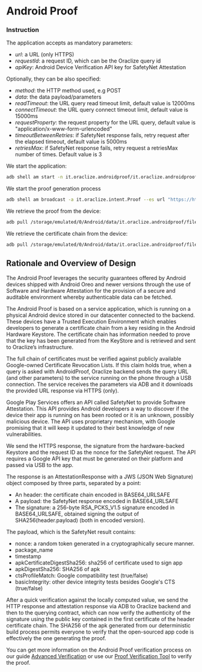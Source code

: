 # Android Proof

### Instruction

The application accepts as mandatory parameters:
* *url*: a URL (only HTTPS)
* *requestId*: a request ID, which can be the Oraclize query id
* *apiKey*: Android Device Verification API key for SafetyNet Attestation

Optionally, they can be also specified:
* *method*: the HTTP method used, e.g POST
* *data*: the data payload/parameters
* *readTimeout*: the URL query read timeout limit, default value is 12000ms
* *connectTimeout*: the URL query connect timeout limit, default value is 15000ms
* *requestProperty*: the request property for the URL query, default value is "application/x-www-form-urlencoded"
* *timeoutBetweenRetries*: if SafetyNet response fails, retry request after the elapsed timeout, default value is 5000ms
* *retriesMax*: if SafetyNet response fails, retry request a retriesMax number of times. Default value is 3


We start the application:

```bash
adb shell am start -n it.oraclize.androidproof/it.oraclize.androidproof.AndroidProofLauncher
```

We start the proof generation process

```bash
adb shell am broadcast -a it.oraclize.intent.Proof --es url "https://httpbin.org/get" --es requestID  $(date +%s) --es method "GET" --es requestProperty "application/json" --es data '\{"\"jsonrpc"\":"\"2.0"\"\,"\"method"\":"\"generateIntegers"\"\,"\"params"\":1}' --es readTimeout "1000" --es connectTimeout "1000" --es timeoutBetweenRetries "1000" --es retriesMax "5" --es apiKey "$requestID"
```

We retrieve the proof from the device:
```bash
adb pull /storage/emulated/0/Android/data/it.oraclize.androidproof/files/Documents/AndroidProof_$requestID.proof
```

We retrieve the certificate chain from the device:

```bash
adb pull /storage/emulated/0/Android/data/it.oraclize.androidproof/files/Documents/AndroidProof.chain
```


## Rationale and Overview of Design

The Android Proof leverages the security guarantees offered by Android devices shipped with 
Android Oreo and newer versions through the use of Software and Hardware Attestation for the 
provision of a secure and auditable environment whereby authenticable data can be fetched.

The Android Proof is based on a service application, which is running on a physical Android device 
stored in our datacenter connected to the backend. 
These devices have a Trusted Execution Environment which enables developers to generate a certificate 
chain from a key residing in the Android Hardware Keystore. The certificate chain has information 
needed to prove that the key has been generated from the KeyStore and is retrieved and sent to Oraclize’s infrastructure. 

The full chain of certificates must be verified against publicly available Google-owned Certificate Revocation Lists.
If this claim holds true, when a query is asked with AndroidProof, Oraclize backend sends the query URL 
(and other parameters) to the service running on the phone through a USB connection. The service 
receives the parameters via ADB and it downloads the provided URL response via HTTPS (only). 

Google Play Services offers an API called SafetyNet to provide Software Attestation. This API
provides Android developers a way to discover if the device their app is running
on has been rooted or it is an unknown, possibly malicious device. The API
uses proprietary mechanism, with Google promising that it will keep it updated to
their best knowledge of new vulnerabilities.

We send the HTTPS response, the signature from the hardware-backed Keystore and the request ID 
as the nonce for the SafetyNet request. The API requires a Google API key that must be generated on their platform 
and passed via USB to the app.

The response is an AttestationResponse with a JWS (JSON Web Signature) object composed by
three parts, separated by a point:
* An header: the certificate chain encoded in BASE64_URLSAFE
* A payload: the SafetyNet response encoded in BASE64_URLSAFE
* The signature: a 256-byte RSA_PCKS_V1.5 signature encoded in BASE64_URLSAFE, obtained signing the output of SHA256(header.payload) (both in encoded version).

The payload, which is the SafetyNet result contains:
* nonce: a random token generated in a cryptographically secure manner.
* package_name
* timestamp
* apkCertificateDigestSha256: sha256 of certificate used to sign app
* apkDigestSha256: SHA256 of apk
* ctsProfileMatch: Google compatibility test (true/false)
* basicIntegrity: other device integrity tests besides Google's CTS (true/false)

After a quick verification against the locally computed value, we send the HTTP response and 
attestation response via ADB to Oraclize backend and then to the querying contract, which can now verify the authenticity
of the signature using the public key contained in the first certificate of the
header certificate chain. The SHA256 of the apk generated from our deterministic build process permits 
everyone to verify that the open-sourced app code is effectively the one generating the proof.
 
You can get more information on the Android Proof verification process on our guide [Advanced Verification](verification/README.md) or use our 
 [Proof Verification Tool](https://github.com/oraclize/proof-verification-tool) to verify the proof.
